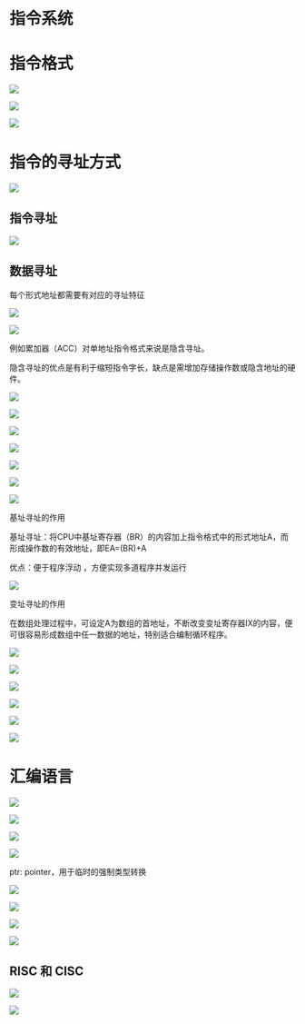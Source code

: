 # 指令系统

<!-- toc -->

# 指令格式

![](https://cdn.jsdelivr.net/gh/Rosefinch-Midsummer/MyImagesHost03/img/20240527164804.png)


![](https://cdn.jsdelivr.net/gh/Rosefinch-Midsummer/MyImagesHost03/img/20240527174445.png)


![](https://cdn.jsdelivr.net/gh/Rosefinch-Midsummer/MyImagesHost03/img/20240527174536.png)

# 指令的寻址方式

![](https://cdn.jsdelivr.net/gh/Rosefinch-Midsummer/MyImagesHost03/img/20240528164926.png)

## 指令寻址

![](https://cdn.jsdelivr.net/gh/Rosefinch-Midsummer/MyImagesHost03/img/20240528152108.png)

## 数据寻址

每个形式地址都需要有对应的寻址特征


![](https://cdn.jsdelivr.net/gh/Rosefinch-Midsummer/MyImagesHost03/img/20240528163841.png)

![](https://cdn.jsdelivr.net/gh/Rosefinch-Midsummer/MyImagesHost03/img/20240528165922.png)

例如累加器（ACC）对单地址指令格式来说是隐含寻址。

隐含寻址的优点是有利于缩短指令字长，缺点是需增加存储操作数或隐含地址的硬件。

![](https://cdn.jsdelivr.net/gh/Rosefinch-Midsummer/MyImagesHost03/img/20240528170034.png)

![](https://cdn.jsdelivr.net/gh/Rosefinch-Midsummer/MyImagesHost03/img/20240528165130.png)

![](https://cdn.jsdelivr.net/gh/Rosefinch-Midsummer/MyImagesHost03/img/20240528165723.png)

![](https://cdn.jsdelivr.net/gh/Rosefinch-Midsummer/MyImagesHost03/img/20240528165818.png)

![](https://cdn.jsdelivr.net/gh/Rosefinch-Midsummer/MyImagesHost03/img/20240528165851.png)


![](https://cdn.jsdelivr.net/gh/Rosefinch-Midsummer/MyImagesHost03/img/20240528164007.png)


![](https://cdn.jsdelivr.net/gh/Rosefinch-Midsummer/MyImagesHost03/img/20240528164304.png)

基址寻址的作用

基址寻址：将CPU中基址寄存器（BR）的内容加上指令格式中的形式地址A，而形成操作数的有效地址，即EA=(BR)+A

优点：便于程序浮动 ，方便实现多道程序并发运行

![](https://cdn.jsdelivr.net/gh/Rosefinch-Midsummer/MyImagesHost03/img/20240528164458.png)

变址寻址的作用

在数组处理过程中，可设定A为数组的首地址，不断改变变址寄存器IX的内容，便可很容易形成数组中任一数据的地址，特别适合编制循环程序。

![](https://cdn.jsdelivr.net/gh/Rosefinch-Midsummer/MyImagesHost03/img/20240528164612.png)


![](https://cdn.jsdelivr.net/gh/Rosefinch-Midsummer/MyImagesHost03/img/20240528164730.png)


![](https://cdn.jsdelivr.net/gh/Rosefinch-Midsummer/MyImagesHost03/img/20240528163227.png)

![](https://cdn.jsdelivr.net/gh/Rosefinch-Midsummer/MyImagesHost03/img/20240528171206.png)

![](https://cdn.jsdelivr.net/gh/Rosefinch-Midsummer/MyImagesHost03/img/20240528171243.png)

![](https://cdn.jsdelivr.net/gh/Rosefinch-Midsummer/MyImagesHost03/img/20240528171356.png)

# 汇编语言

![](https://cdn.jsdelivr.net/gh/Rosefinch-Midsummer/MyImagesHost03/img/20240528183031.png)

![](https://cdn.jsdelivr.net/gh/Rosefinch-Midsummer/MyImagesHost03/img/20240528183322.png)

![](https://cdn.jsdelivr.net/gh/Rosefinch-Midsummer/MyImagesHost03/img/20240528183354.png)

![](https://cdn.jsdelivr.net/gh/Rosefinch-Midsummer/MyImagesHost03/img/20240528184030.png)

ptr: pointer，用于临时的强制类型转换

![](https://cdn.jsdelivr.net/gh/Rosefinch-Midsummer/MyImagesHost03/img/20240528184221.png)


![](https://cdn.jsdelivr.net/gh/Rosefinch-Midsummer/MyImagesHost03/img/20240528184739.png)


![](https://cdn.jsdelivr.net/gh/Rosefinch-Midsummer/MyImagesHost03/img/20240528185258.png)


![](https://cdn.jsdelivr.net/gh/Rosefinch-Midsummer/MyImagesHost03/img/20240528185415.png)

## RISC 和 CISC

![](https://cdn.jsdelivr.net/gh/Rosefinch-Midsummer/MyImagesHost03/img/20240530103212.png)

![](https://cdn.jsdelivr.net/gh/Rosefinch-Midsummer/MyImagesHost03/img/20240530103539.png)